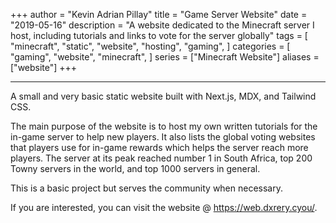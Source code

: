 +++
author = "Kevin Adrian Pillay"
title = "Game Server Website"
date = "2019-05-16"
description = "A website dedicated to the Minecraft server I host, including tutorials and links to vote for the server globally"
tags = [
    "minecraft",
    "static",
    "website",
    "hosting",
    "gaming",
]
categories = [
    "gaming",
    "website",
    "minecraft",
]
series = ["Minecraft Website"]
aliases = ["website"]
+++

---
A small and very basic static website built with Next.js, MDX, and Tailwind CSS.

The main purpose of the website is to host my own written tutorials for the in-game server to help new players. It also lists the global voting websites that players use for in-game rewards which helps the server reach more players. The server at its peak reached number 1 in South Africa, top 200 Towny servers in the world, and top 1000 servers in general. 

This is a basic project but serves the community when necessary.

If you are interested, you can visit the website @ <font color="red">https://web.dxrery.cyou/</font>.